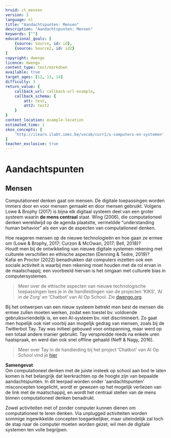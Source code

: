 ```yaml
---
hruid: ct_mensen
version: 3
language: nl
title: "Aandachtspunten: Mensen"
description: "Aandachtspunten: Mensen"
keywords: [""]
educational_goals: [
    {source: Source, id: id}, 
    {source: Source2, id: id2}
]
copyright: dwengo
licence: dwengo
content_type: text/markdown
available: true
target_ages: [12, 13, 14]
difficulty: 3
return_value: {
    callback_url: callback-url-example,
    callback_schema: {
        att: test,
        att2: test2
    }
}
content_location: example-location
estimated_time: 1
skos_concepts: [
    'http://ilearn.ilabt.imec.be/vocab/curr1/s-computers-en-systemen'
]
teacher_exclusive: true
---
```

# Aandachtspunten

## Mensen
Computationeel denken gaat om mensen.  De digitale toepassingen worden immers door en voor mensen gemaakt en door mensen gebruikt. Volgens Lowe & Brophy (2017) is bijna elk digitaal systeem deel van een groter systeem waarin **de mens centraal** staat. Wing (2006), die computationeel denken wereldwijd op de agenda plaatstte, vermeldde “understanding human behavior” als een van de aspecten van computationeel denken.

Hoe reageren mensen op de nieuwe technologieën en hoe gaan ze ermee om (Lowe & Brophy, 2017; Curzon & McOwan, 2017; Bell, 2018)?<br>
Houdt men bij de ontwikkeling van nieuwe digitale systemen rekening met culturele verschillen en ethische aspecten (Denning & Tedre, 2019)?<br>
Kafai en Proctor (2022) benadrukken dat computers inzetten ook een sociale activiteit is waarbij men rekening moet houden met de rol ervan in de maatschappij; een voorbeeld hiervan is het omgaan met culturele bias in computersystemen.

> Meer over de ethische aspecten van nieuwe technologische toepassingen lees je in de handleidingen van de projecten ‘KIKS’, ‘AI in de Zorg’ en ‘Chatbot’ van AI Op School. Zie [dwengo.org](dwengo.org "website").

Bij het ontwerpen van een nieuw systeem betrekt men best de mensen die ermee zullen moeten werken, zodat een toestel bv. voldoende gebruiksvriendelijk is, en een AI-systeem bv. niet discrimineert. Zo gaat men hopelijk ook niet voorbij aan mogelijk gedrag van mensen, zoals bij de Twitterbot Tay. Tay was initieel gebouwd voor ontspanning, maar werd op een totaal andere manier gebruikt. Tay verspreidde reeds na enkele uren haatspraak, en werd dan ook snel offline gehaald (Neff & Nagy, 2016).

> Meer over Tay in de handleiding bij het project ‘Chatbot’ van AI Op School vind je [hier](dwengo.org/chatbot "chatbot")

<div class="alert alert-box alert-warning">
<strong>Samengevat</strong><br>
Om computationeel denken met de juiste insteek op school aan bod te laten komen is het belangrijk dat leerkrachten op de hoogte zijn van bepaalde aandachtspunten. In dit leerpad worden onder 'aandachtspunten' misconcepten toegelicht, wordt er gewezen op het mogelijk verliezen van de link met de maatschappij, en wordt het centraal stellen van de mens binnen computationeel denken benadrukt. 

Zowel activiteiten met of zonder computer kunnen dienen om computationeel te leren denken. Via unplugged activiteiten worden sommige ingewikkelde concepten toegankelijker, maar uiteindelijk zal toch de stap naar de computer moeten worden gezet, wil men de digitale systemen ten volle begrijpen.
</div>

